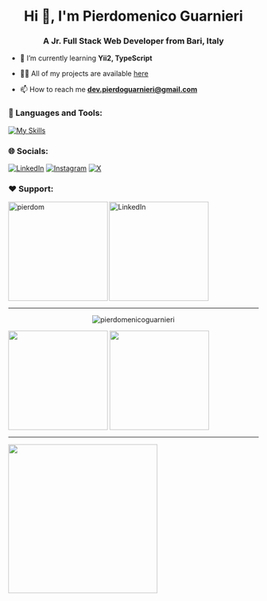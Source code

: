 <h1 align="center">Hi 👋, I'm Pierdomenico Guarnieri</h1>
<h3 align="center">A Jr. Full Stack Web Developer from Bari, Italy</h3>

- 🌱 I’m currently learning **Yii2, TypeScript**

- 👨‍💻 All of my projects are available [here](https://pierdomenico-guarnieri.netlify.app/)

- 📫 How to reach me **dev.pierdoguarnieri@gmail.com**

<h3 align="left">🔧 Languages and Tools:</h3> 

[![My Skills](https://skillicons.dev/icons?i=html,css,bootstrap,js,jquery,vue,sass,mysql,php,laravel,nodejs,vscode,visualstudio,md,git,github,docker,netlify,cloudflare,ps,linux)](https://skillicons.dev)

<h3 align="left">🌐 Socials:</h3>

[![LinkedIn](https://img.shields.io/badge/LinkedIn-%230077B5.svg?logo=linkedin&logoColor=white)](https://linkedin.com/in/pierdomenico-guarnieri-820740263) [![Instagram](https://img.shields.io/badge/Instagram-%230077B5.svg?logo=Instagram&logoColor=white&color=dd2a7b)](https://instagram.com/pierdo__) [![X](https://img.shields.io/badge/X-%230077B5.svg?logo=X&logoColor=white&color=000000)](https://twitter.com/pierdev_)

<h3 align="left">❤ Support:</h3>

<a href="https://www.buymeacoffee.com/pierdo">
  <img src="https://cdn.buymeacoffee.com/buttons/v2/default-yellow.png" alt="LinkedIn" width="200" height="auto">
</a>

<a href="https://ko-fi.com/pierdom">
  <img align="left" src="https://cdn.ko-fi.com/cdn/kofi3.png?v=3" height="auto" width="200" alt="pierdom" />
</a>

---

<p align="center">
  <img src="https://komarev.com/ghpvc/?username=pierdomenicoguarnieri&label=Profile%20views&color=0e75b6&style=flat" alt="pierdomenicoguarnieri" />
</p>

<span>
  <img height=200 align="center" src="https://github-readme-stats.vercel.app/api/top-langs?username=pierdomenicoguarnieri&show_icons=true&theme=dark&locale=en&layout=donut&hide=blade"/>
</span>

<span>
  <img height=200 align="center" src="https://github-readme-stats.vercel.app/api?username=pierdomenicoguarnieri&show_icons=true&theme=dark&locale=en&rank_icon=github&include_all_commits=true&custom_title=Stats&show=prs_merged"/>
</span>

---

<span>
  <img height=300 align="center" src="https://github-readme-stats.vercel.app/api/wakatime?username=pierdoguarnieri&layout=compact&theme=dark"/>
</span>
